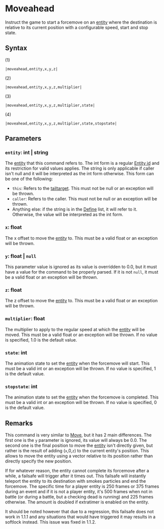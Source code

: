 # Moveahead

Instruct the game to start a forcemove on an [entity](../../../Data%20format/Entity.md) where the destination is relative to its current position with a configurable speed, start and stop state.

## Syntax

(1)

````
|moveahead,entity,x,y,z|
````

(2)

````
|moveahead,entity,x,y,z,multiplier|
````

(3)

````
|moveahead,entity,x,y,z,multiplier,state|
````

(4)

````
|moveahead,entity,x,y,z,multiplier,state,stopstate|
````

## Parameters

### `entity`: int | string

The [entity](../../../Data%20format/Entity.md) that this command refers to. The int form is a regular [Entity id](../Entity%20id.md) and its restriction for valid values applies. The string is only applicable if caller isn't null and it will be interpreted as the int form otherwise. This form can be one of the following:

* `this`: Refers to the [tailtarget](../../Notable%20local%20variable/tailtarget.md). This must not be null or an exception will be thrown.
* `caller`: Refers to the caller. This must not be null or an exception will be thrown.
* Anything else: if the string is in the [Define](Define.md) list, it will refer to it. Otherwise, the value will be interpreted as the int form.

### `x`: float

The x offset to move the [entity](../../../Data%20format/Entity.md) to. This must be a valid float or an exception will be thrown.

### `y`: float | `null`

This parameter value is ignored as its value is overridden to 0.0, but it must have a value for the command to be properly parsed. If it is not `null`, it must be a valid float or an exception will be thrown.

### `z`: float

The z offset to move the [entity](../../../Data%20format/Entity.md) to. This must be a valid float or an exception will be thrown.

### `multiplier`: float

The multiplier to apply to the regular speed at which the [entity](../../../Data%20format/Entity.md) will be moved. This must be a valid float or an exception will be thrown. If no value is specified, 1.0 is the default value.

### `state`: int

The animation state to set the [entity](../../../Data%20format/Entity.md) when the forcemove will start. This must be a valid int or an exception will be thrown. If no value is specified, 1 is the default value.

### `stopstate`: int

The animation state to set the [entity](../../../Data%20format/Entity.md) when the forcemove is completed. This must be a valid int or an exception will be thrown. If no value is specified, 0 is the default value.

## Remarks

This command is very similar to [Move](Move.md), but it has 2 main differences. The first one is the `y` parameter is ignored, its value will always be 0.0. The second one is the final position to move the [entity](../../../Data%20format/Entity.md) isn't directly given, but rather is the result of adding (`x`,0,`z`) to the current entity's position. This allows to move the entity using a vector relative to its position rather than directly specify the new position.

If for whatever reason, the entity cannot complete its forcemove after a while, a failsafe will trigger after it times out. This failsafe will instantly teleport the entity to its destination with smokes particles and end the forcemove. The specific time for a player entity is 250 frames or 375 frames during an event and if it is not a player entity, it's 500 frames when not in battle (or during a battle, but a checking dead is running) and 225 frames otherwise. The amount is doubled if extratimer is enabled on the entity.

It should be noted however that due to a regression, this failsafe does not work in 1.1.1 and any situations that would have triggered it may results in a softlock instead. This issue was fixed in 1.1.2.
